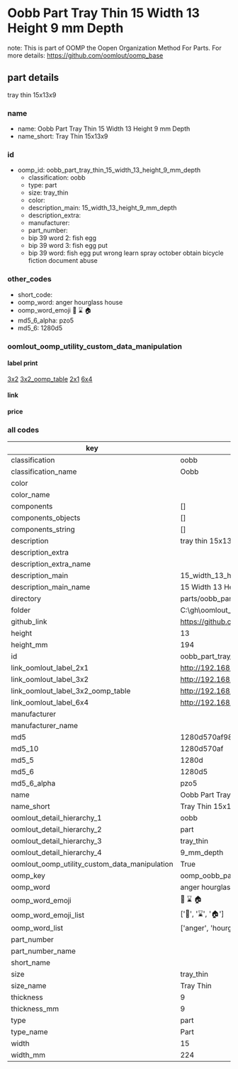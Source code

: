 # Oobb Part Tray Thin 15 Width 13 Height 9 mm Depth  

note: This is part of OOMP the Oopen Organization Method For Parts. For more details: https://github.com/oomlout/oomp_base

##  part details
  



tray thin 15x13x9



### name
* name: Oobb Part Tray Thin 15 Width 13 Height 9 mm Depth
* name_short: Tray Thin 15x13x9 
### id
* oomp_id: oobb_part_tray_thin_15_width_13_height_9_mm_depth
  * classification: oobb
  * type: part
  * size: tray_thin
  * color: 
  * description_main: 15_width_13_height_9_mm_depth
  * description_extra: 
  * manufacturer: 
  * part_number: 
  * bip 39 word 2: fish egg
  * bip 39 word 3: fish egg put
  * bip 39 word: fish egg put wrong learn spray october obtain bicycle fiction document abuse

### other_codes
* short_code: 
* oomp_word: anger hourglass house
* oomp_word_emoji :anger: :hourglass: :house:
* md5_6_alpha: pzo5
* md5_6: 1280d5






### oomlout_oomp_utility_custom_data_manipulation
#### label print
[3x2](http://192.168.1.245:1112/?label=oomp%20pzo5)
[3x2_oomp_table](http://192.168.1.108:1112/?label=oomp%20pzo5)
[2x1](http://192.168.1.242:1112/?label=oomp%20pzo5)
[6x4](http://192.168.1.55:1112/?label=oomp%20pzo5)    

#### link

                              

#### price







### all codes 
| key | value |  
| --- | --- |  
| classification | oobb |  
| classification_name | Oobb |  
| color |  |  
| color_name |  |  
| components | [] |  
| components_objects | [] |  
| components_string | [] |  
| description | tray thin 15x13x9 |  
| description_extra |  |  
| description_extra_name |  |  
| description_main | 15_width_13_height_9_mm_depth |  
| description_main_name | 15 Width 13 Height 9 mm Depth |  
| directory | parts/oobb_part_tray_thin_15_width_13_height_9_mm_depth |  
| folder | C:\gh\oomlout_oobb_version_4_generated_parts\parts\oobb_part_tray_thin_15_width_13_height_9_mm_depth |  
| github_link | https://github.com/oomlout/oomlout_oomp_part_src/tree/main/parts/oobb_part_tray_thin_15_width_13_height_9_mm_depth |  
| height | 13 |  
| height_mm | 194 |  
| id | oobb_part_tray_thin_15_width_13_height_9_mm_depth |  
| link_oomlout_label_2x1 | http://192.168.1.242:1112/?label=oomp%20pzo5 |  
| link_oomlout_label_3x2 | http://192.168.1.245:1112/?label=oomp%20pzo5 |  
| link_oomlout_label_3x2_oomp_table | http://192.168.1.108:1112/?label=oomp%20pzo5 |  
| link_oomlout_label_6x4 | http://192.168.1.55:1112/?label=oomp%20pzo5 |  
| manufacturer |  |  
| manufacturer_name |  |  
| md5 | 1280d570af9893234bbf6feb5d91b2bd |  
| md5_10 | 1280d570af |  
| md5_5 | 1280d |  
| md5_6 | 1280d5 |  
| md5_6_alpha | pzo5 |  
| name | Oobb Part Tray Thin 15 Width 13 Height 9 mm Depth |  
| name_short | Tray Thin 15x13x9  |  
| oomlout_detail_hierarchy_1 | oobb |  
| oomlout_detail_hierarchy_2 | part |  
| oomlout_detail_hierarchy_3 | tray_thin |  
| oomlout_detail_hierarchy_4 | 9_mm_depth |  
| oomlout_oomp_utility_custom_data_manipulation | True |  
| oomp_key | oomp_oobb_part_tray_thin_15_width_13_height_9_mm_depth |  
| oomp_word | anger hourglass house |  
| oomp_word_emoji | :anger: :hourglass: :house: |  
| oomp_word_emoji_list | [':anger:', ':hourglass:', ':house:'] |  
| oomp_word_list | ['anger', 'hourglass', 'house'] |  
| part_number |  |  
| part_number_name |  |  
| short_name |  |  
| size | tray_thin |  
| size_name | Tray Thin |  
| thickness | 9 |  
| thickness_mm | 9 |  
| type | part |  
| type_name | Part |  
| width | 15 |  
| width_mm | 224 |  
